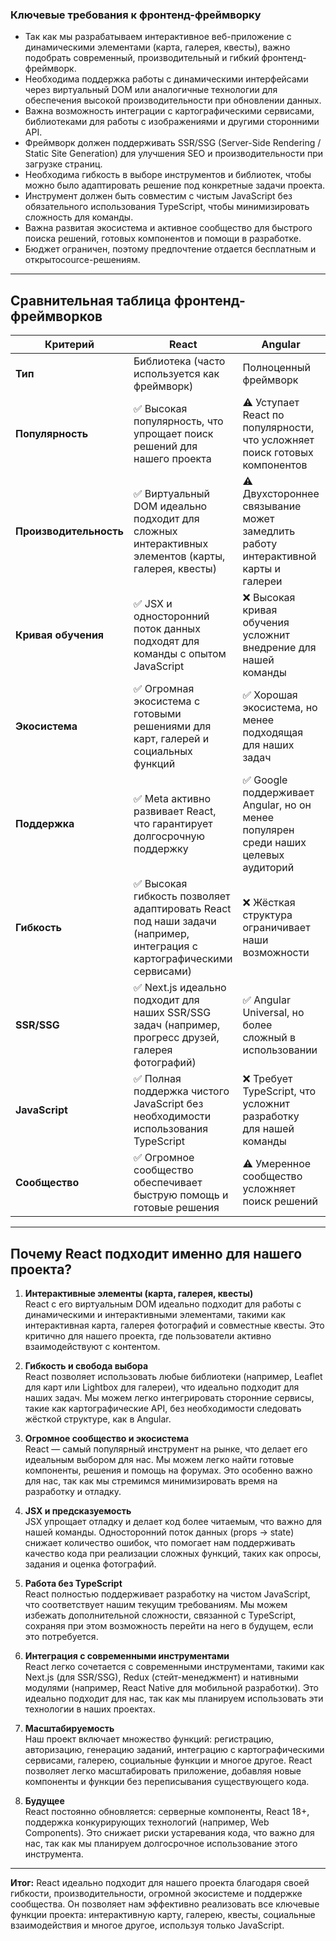 ### **Ключевые требования к фронтенд-фреймворку**

- Так как мы разрабатываем интерактивное веб-приложение с динамическими элементами (карта, галерея, квесты), важно подобрать современный, производительный и гибкий фронтенд-фреймворк.
- Необходима поддержка работы с динамическими интерфейсами через виртуальный DOM или аналогичные технологии для обеспечения высокой производительности при обновлении данных.
- Важна возможность интеграции с картографическими сервисами, библиотеками для работы с изображениями и другими сторонними API.
- Фреймворк должен поддерживать SSR/SSG (Server-Side Rendering / Static Site Generation) для улучшения SEO и производительности при загрузке страниц.
- Необходима гибкость в выборе инструментов и библиотек, чтобы можно было адаптировать решение под конкретные задачи проекта.
- Инструмент должен быть совместим с чистым JavaScript без обязательного использования TypeScript, чтобы минимизировать сложность для команды.
- Важна развитая экосистема и активное сообщество для быстрого поиска решений, готовых компонентов и помощи в разработке.
- Бюджет ограничен, поэтому предпочтение отдается бесплатным и открытосource-решениям.

---

## Сравнительная таблица фронтенд-фреймворков

| **Критерий**          | **React**                          | **Angular**                        | **Vue**                            | **Svelte**                         |
|------------------------|------------------------------------|------------------------------------|------------------------------------|------------------------------------|
| **Тип**               | Библиотека (часто используется как фреймворк) | Полноценный фреймворк             | Гибрид (библиотека + фреймворк)   | Компилятор в ванильный JS          |
| **Популярность**      | ✅ Высокая популярность, что упрощает поиск решений для нашего проекта | ⚠️ Уступает React по популярности, что усложняет поиск готовых компонентов | ⚠️ Растущая популярность, но экосистема пока недостаточно развита | ❌ Малое сообщество, что ограничивает возможности интеграции |
| **Производительность**| ✅ Виртуальный DOM идеально подходит для сложных интерактивных элементов (карты, галерея, квесты) | ⚠️ Двухстороннее связывание может замедлить работу интерактивной карты и галереи | ✅ Хорошая производительность, но менее развитая экосистема | ✅ Отличная производительность, но ограниченные инструменты для нашей задачи |
| **Кривая обучения**   | ✅ JSX и односторонний поток данных подходят для команды с опытом JavaScript | ❌ Высокая кривая обучения усложнит внедрение для нашей команды | ✅ Простые шаблоны, но менее развитая экосистема | ✅ Минималистичный синтаксис, но ограниченные инструменты для нашей задачи |
| **Экосистема**        | ✅ Огромная экосистема с готовыми решениями для карт, галерей и социальных функций | ✅ Хорошая экосистема, но менее подходящая для наших задач | ⚠️ Умеренная экосистема, которая может не покрыть наши потребности | ❌ Малая экосистема, которая ограничит нас |
| **Поддержка**         | ✅ Meta активно развивает React, что гарантирует долгосрочную поддержку | ✅ Google поддерживает Angular, но он менее популярен среди наших целевых аудиторий | ✅ Независимая команда Vue, но меньше ресурсов для поддержки | ❌ Небольшая команда разработчиков Svelte |
| **Гибкость**          | ✅ Высокая гибкость позволяет адаптировать React под наши задачи (например, интеграция с картографическими сервисами) | ❌ Жёсткая структура ограничивает наши возможности | ✅ Средняя гибкость, но менее развитая экосистема | ✅ Высокая гибкость, но ограниченные инструменты для наших задач |
| **SSR/SSG**           | ✅ Next.js идеально подходит для наших SSR/SSG задач (например, прогресс друзей, галерея фотографий) | ✅ Angular Universal, но более сложный в использовании | ✅ Nuxt.js, но менее развитый для наших задач | ✅ SvelteKit, но менее развитый для наших задач |
| **JavaScript**        | ✅ Полная поддержка чистого JavaScript без необходимости использования TypeScript | ❌ Требует TypeScript, что усложнит разработку для нашей команды | ✅ Поддержка JavaScript, но менее развитая экосистема | ✅ Поддержка JavaScript, но ограниченные инструменты для наших задач |
| **Сообщество**        | ✅ Огромное сообщество обеспечивает быструю помощь и готовые решения | ⚠️ Умеренное сообщество усложняет поиск решений | ⚠️ Растущее сообщество, но недостаточное для наших задач | ❌ Маленькое сообщество, которое ограничивает нас |

---

## Почему React подходит именно для нашего проекта?

1. **Интерактивные элементы (карта, галерея, квесты)**  
   React с его виртуальным DOM идеально подходит для работы с динамическими и интерактивными элементами, такими как интерактивная карта, галерея фотографий и совместные квесты. Это критично для нашего проекта, где пользователи активно взаимодействуют с контентом.

2. **Гибкость и свобода выбора**  
   React позволяет использовать любые библиотеки (например, Leaflet для карт или Lightbox для галереи), что идеально подходит для наших задач. Мы можем легко интегрировать сторонние сервисы, такие как картографические API, без необходимости следовать жёсткой структуре, как в Angular.

3. **Огромное сообщество и экосистема**  
   React — самый популярный инструмент на рынке, что делает его идеальным выбором для нас. Мы можем легко найти готовые компоненты, решения и помощь на форумах. Это особенно важно для нас, так как мы стремимся минимизировать время на разработку и отладку.

4. **JSX и предсказуемость**  
   JSX упрощает отладку и делает код более читаемым, что важно для нашей команды. Односторонний поток данных (props → state) снижает количество ошибок, что помогает нам поддерживать качество кода при реализации сложных функций, таких как опросы, задания и оценка фотографий.

5. **Работа без TypeScript**  
   React полностью поддерживает разработку на чистом JavaScript, что соответствует нашим текущим требованиям. Мы можем избежать дополнительной сложности, связанной с TypeScript, сохраняя при этом возможность перейти на него в будущем, если это потребуется.

6. **Интеграция с современными инструментами**  
   React легко сочетается с современными инструментами, такими как Next.js (для SSR/SSG), Redux (стейт-менеджмент) и нативными модулями (например, React Native для мобильной разработки). Это идеально подходит для нас, так как мы планируем использовать эти технологии в наших проектах.

7. **Масштабируемость**  
   Наш проект включает множество функций: регистрацию, авторизацию, генерацию заданий, интеграцию с картографическими сервисами, галерею, социальные функции и многое другое. React позволяет легко масштабировать приложение, добавляя новые компоненты и функции без переписывания существующего кода.

8. **Будущее**  
   React постоянно обновляется: серверные компоненты, React 18+, поддержка конкурирующих технологий (например, Web Components). Это снижает риски устаревания кода, что важно для нас, так как мы планируем долгосрочное использование этого инструмента.

---

**Итог:** React идеально подходит для нашего проекта благодаря своей гибкости, производительности, огромной экосистеме и поддержке сообщества. Он позволяет нам эффективно реализовать все ключевые функции проекта: интерактивную карту, галерею, квесты, социальные взаимодействия и многое другое, используя только JavaScript.
